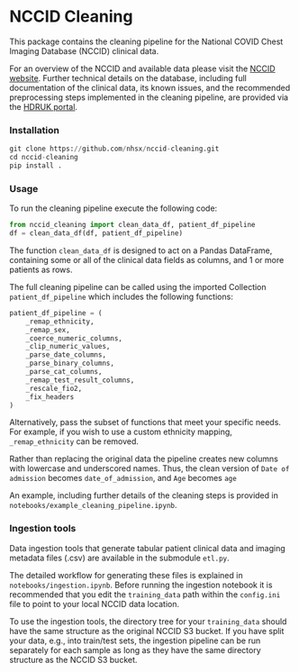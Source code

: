 # NCCID Cleaning

This package contains the cleaning pipeline for the National COVID Chest Imaging Database (NCCID) clinical data. 

For an overview of the NCCID and available data please visit the [NCCID website](https://nhsx.github.io/covid-chest-imaging-database/#). Further technical details on the database, including full documentation of the clinical data, its known issues, and the recommended preprocessing steps implemented in the cleaning pipeline, are provided via the [HDRUK portal](https://web.www.healthdatagateway.org/dataset/31f0148b-f965-4136-ab39-6c5bbbf8c2d9).

### Installation

```python
git clone https://github.com/nhsx/nccid-cleaning.git
cd nccid-cleaning
pip install .
```

### Usage 
To run the cleaning pipeline execute the following code:
```python
from nccid_cleaning import clean_data_df, patient_df_pipeline
df = clean_data_df(df, patient_df_pipeline)
```
The function `clean_data_df` is designed to act on a Pandas DataFrame, containing some or all of the clinical data fields as columns, and 1 or more patients as rows.

The full cleaning pipeline can be called using the imported Collection `patient_df_pipeline` which includes the following functions:
```python
patient_df_pipeline = (
    _remap_ethnicity,
    _remap_sex,
    _coerce_numeric_columns,
    _clip_numeric_values,
    _parse_date_columns,
    _parse_binary_columns,
    _parse_cat_columns,
    _remap_test_result_columns,
    _rescale_fio2,
    _fix_headers
)
```
Alternatively, pass the subset of functions that meet your specific needs. For example, if you wish to use a custom ethnicity mapping, `_remap_ethnicity` can be removed.

Rather than replacing the original data the pipeline creates new columns with lowercase and underscored names. Thus, the clean version of `Date of admission` becomes `date_of_admission`, and `Age` becomes `age`

An example, including further details of the cleaning steps is provided in `notebooks/example_cleaning_pipeline.ipynb`.


### Ingestion tools

Data ingestion tools that generate tabular patient clinical data and imaging metadata files (.csv) are available in the submodule `etl.py`. 

The detailed workflow for generating these files is explained in `notebooks/ingestion.ipynb`. Before running the ingestion notebook it is recommended that you edit the `training_data` path within the `config.ini` file to point to your local NCCID data location.

To use the ingestion tools, the directory tree for your `training_data` should have the same structure as the original NCCID S3 bucket. If you have split your data, e.g., into train/test sets, the ingestion pipeline can be run separately for each sample as long as they have the same directory structure as the NCCID S3 bucket.